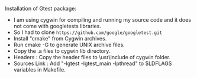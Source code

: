 Installation of Gtest package: 

* I am using cygwin for compiling and running my source code and it does not come with googletests libraries. 
* So I had to clone `https://github.com/google/googletest.git` 
* Install "cmake" from Cygwin archives. 
* Run cmake -G to generate UNIX archive files. 
* Copy the .a files to cygwin lib directory. 
* Headers : Copy the header files to \usr\include of cygwin folder. 
* Sources Link : Add "-lgtest -lgtest_main -lpthread" to $LDFLAGS variables in Makefile. 